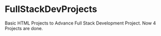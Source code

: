# FullStackDevProjects
Basic HTML Projects to Advance Full Stack Development Project.
Now 4 Projects are done.
